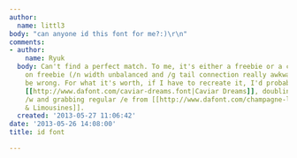 ```yaml
---
author:
  name: littl3
body: "can anyone id this font for me?:)\r\n"
comments:
- author:
    name: Ryuk
  body: Can't find a perfect match. To me, it's either a freebie or a custom job based
    on freebie (/n width unbalanced and /g tail connection really awkward) but I my
    be wrong. For what it's worth, if I have to recreate it, I'd probably start with
    [[http://www.dafont.com/caviar-dreams.font|Caviar Dreams]], doubling /v to create
    /w and grabbing regular /e from [[http://www.dafont.com/champagne-limousines.font|Champagne
    & Limousines]].
  created: '2013-05-27 11:06:42'
date: '2013-05-26 14:08:00'
title: id font

---
```

